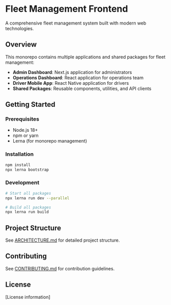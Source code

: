# Fleet Management Frontend

A comprehensive fleet management system built with modern web technologies.

## Overview

This monorepo contains multiple applications and shared packages for fleet management:

- **Admin Dashboard**: Next.js application for administrators
- **Operations Dashboard**: React application for operations team
- **Driver Mobile App**: React Native application for drivers
- **Shared Packages**: Reusable components, utilities, and API clients

## Getting Started

### Prerequisites

- Node.js 18+
- npm or yarn
- Lerna (for monorepo management)

### Installation

```bash
npm install
npx lerna bootstrap
```

### Development

```bash
# Start all packages
npx lerna run dev --parallel

# Build all packages
npx lerna run build
```

## Project Structure

See [ARCHITECTURE.md](./docs/ARCHITECTURE.md) for detailed project structure.

## Contributing

See [CONTRIBUTING.md](./docs/CONTRIBUTING.md) for contribution guidelines.

## License

[License information]
